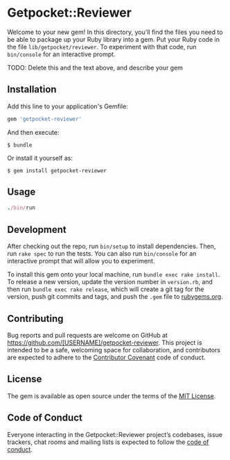 # Getpocket::Reviewer

Welcome to your new gem! In this directory, you'll find the files you need to be able to package up your Ruby library into a gem. Put your Ruby code in the file `lib/getpocket/reviewer`. To experiment with that code, run `bin/console` for an interactive prompt.

TODO: Delete this and the text above, and describe your gem

## Installation

Add this line to your application's Gemfile:

```ruby
gem 'getpocket-reviewer'
```

And then execute:

    $ bundle

Or install it yourself as:

    $ gem install getpocket-reviewer

## Usage

```ruby
./bin/run
```

## Development

After checking out the repo, run `bin/setup` to install dependencies. Then, run `rake spec` to run the tests. You can also run `bin/console` for an interactive prompt that will allow you to experiment.

To install this gem onto your local machine, run `bundle exec rake install`. To release a new version, update the version number in `version.rb`, and then run `bundle exec rake release`, which will create a git tag for the version, push git commits and tags, and push the `.gem` file to [rubygems.org](https://rubygems.org).

## Contributing

Bug reports and pull requests are welcome on GitHub at https://github.com/[USERNAME]/getpocket-reviewer. This project is intended to be a safe, welcoming space for collaboration, and contributors are expected to adhere to the [Contributor Covenant](http://contributor-covenant.org) code of conduct.

## License

The gem is available as open source under the terms of the [MIT License](https://opensource.org/licenses/MIT).

## Code of Conduct

Everyone interacting in the Getpocket::Reviewer project’s codebases, issue trackers, chat rooms and mailing lists is expected to follow the [code of conduct](https://github.com/[USERNAME]/getpocket-reviewer/blob/master/CODE_OF_CONDUCT.md).
